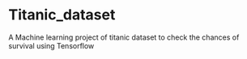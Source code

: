 # Titanic_dataset
A Machine learning project of titanic dataset to check the chances of survival using Tensorflow
